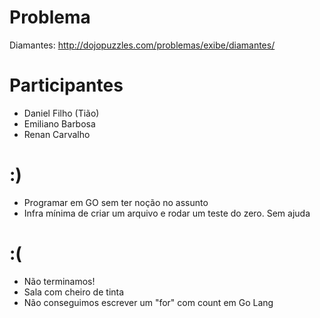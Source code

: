 Problema
========
Diamantes: http://dojopuzzles.com/problemas/exibe/diamantes/

Participantes
=============

- Daniel Filho (Tião)
- Emiliano Barbosa
- Renan Carvalho

:)
==
- Programar em GO sem ter noção no assunto
- Infra mínima de criar um arquivo e rodar um teste do zero. Sem ajuda

:(
==

- Não terminamos!
- Sala com cheiro de tinta
- Não conseguimos escrever um "for" com count em Go Lang
